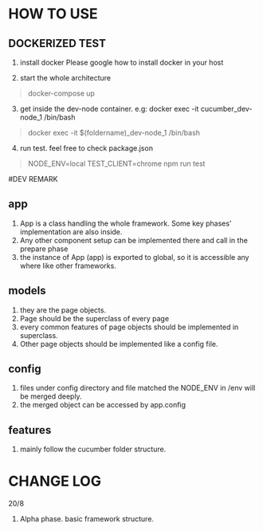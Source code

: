 HOW TO USE
==========

DOCKERIZED TEST
---------------
1. install docker
Please google how to install docker in your host 

2. start the whole architecture
> docker-compose up

3. get inside the dev-node container. e.g: docker exec -it cucumber_dev-node_1 /bin/bash
> docker exec -it $(foldername)_dev-node_1 /bin/bash

4. run test. feel free to check package.json
> NODE_ENV=local TEST_CLIENT=chrome npm run test

#DEV REMARK

## app
1. App is a class handling the whole framework. Some key phases' implementation are also inside.
2. Any other component setup can be implemented there and call in the prepare phase 
3. the instance of App (app) is exported to global, so it is accessible any where like other frameworks.

## models
1. they are the page objects.
2. Page should be the superclass of every page
3. every common features of page objects should be implemented in superclass.
4. Other page objects should be implemented like a config file.

## config
1. files under config directory and file matched the NODE_ENV in /env will be merged deeply.
2. the merged object can be accessed by app.config 

## features 
1. mainly follow the cucumber folder structure. 

CHANGE LOG
==========

20/8
1. Alpha phase. basic framework structure. 
